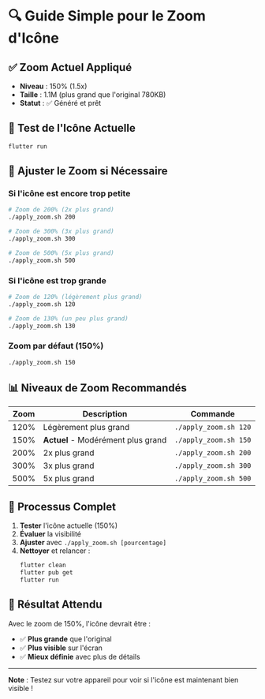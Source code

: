 # 🔍 Guide Simple pour le Zoom d'Icône

## ✅ **Zoom Actuel Appliqué**
- **Niveau** : 150% (1.5x)
- **Taille** : 1.1M (plus grand que l'original 780KB)
- **Statut** : ✅ Généré et prêt

## 🎯 **Test de l'Icône Actuelle**

```bash
flutter run
```

## 🔧 **Ajuster le Zoom si Nécessaire**

### Si l'icône est encore trop petite
```bash
# Zoom de 200% (2x plus grand)
./apply_zoom.sh 200

# Zoom de 300% (3x plus grand)
./apply_zoom.sh 300

# Zoom de 500% (5x plus grand)
./apply_zoom.sh 500
```

### Si l'icône est trop grande
```bash
# Zoom de 120% (légèrement plus grand)
./apply_zoom.sh 120

# Zoom de 130% (un peu plus grand)
./apply_zoom.sh 130
```

### Zoom par défaut (150%)
```bash
./apply_zoom.sh 150
```

## 📊 **Niveaux de Zoom Recommandés**

| Zoom | Description | Commande |
|------|-------------|----------|
| 120% | Légèrement plus grand | `./apply_zoom.sh 120` |
| 150% | **Actuel** - Modérément plus grand | `./apply_zoom.sh 150` |
| 200% | 2x plus grand | `./apply_zoom.sh 200` |
| 300% | 3x plus grand | `./apply_zoom.sh 300` |
| 500% | 5x plus grand | `./apply_zoom.sh 500` |

## 🚀 **Processus Complet**

1. **Tester** l'icône actuelle (150%)
2. **Évaluer** la visibilité
3. **Ajuster** avec `./apply_zoom.sh [pourcentage]`
4. **Nettoyer** et relancer :
   ```bash
   flutter clean
   flutter pub get
   flutter run
   ```

## 🎨 **Résultat Attendu**

Avec le zoom de 150%, l'icône devrait être :
- ✅ **Plus grande** que l'original
- ✅ **Plus visible** sur l'écran
- ✅ **Mieux définie** avec plus de détails

---

**Note** : Testez sur votre appareil pour voir si l'icône est maintenant bien visible !
